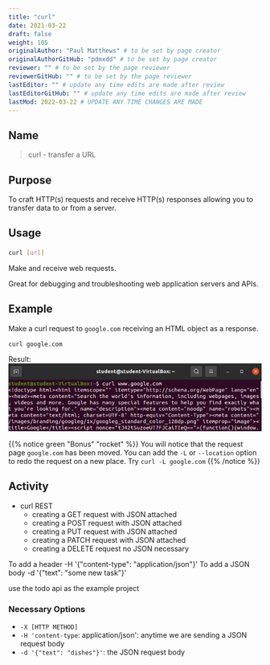 ```yaml
---
title: "curl"
date: 2021-03-22
draft: false
weight: 105
originalAuthor: "Paul Matthews" # to be set by page creator
originalAuthorGitHub: "pdmxdd" # to be set by page creator
reviewer: "" # to be set by the page reviewer
reviewerGitHub: "" # to be set by the page reviewer
lastEditor: "" # update any time edits are made after review
lastEditorGitHub: "" # update any time edits are made after review
lastMod: 2022-03-22 # UPDATE ANY TIME CHANGES ARE MADE
---
```

## Name

> curl - transfer a URL

## Purpose

To craft HTTP(s) requests and receive HTTP(s) responses allowing you to transfer data to or from a server.

## Usage

```bash
curl [url]
```

Make and receive web requests.

Great for debugging and troubleshooting web application servers and APIs.

## Example

Make a curl request to `google.com` receiving an HTML object as a response.

```bash
curl google.com
```

Result:
![curl-google.com](pictures/curl-google.com.png?classes=border)

{{% notice green "Bonus" "rocket" %}}
You will notice that the request page `google.com` has been moved. You can add the `-L` or `--location` option to redo the request on a new place. Try `curl -L google.com`
{{% /notice %}}

## Activity

- curl REST
  - creating a GET request with JSON attached
  - creating a POST request with JSON attached
  - creating a PUT request with JSON attached
  - creating a PATCH request with JSON attached
  - creating a DELETE request no JSON necessary

To add a header -H '{"content-type": "application/json"}'
To add a JSON body -d '{"text": "some new task"}'

use the todo api as the example project

### Necessary Options

- `-X [HTTP METHOD]`
- `-H 'content-type`: application/json': anytime we are sending a JSON request body
- `-d '{"text": "dishes"}'`: the JSON request body